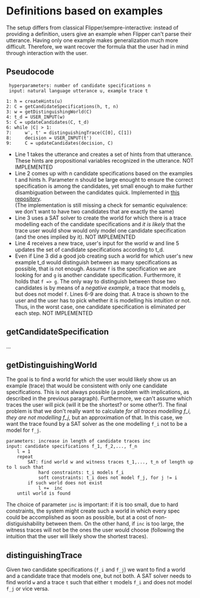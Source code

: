 # Definitions based on examples

The setup differs from classical Flipper/sempre-interactive: instead of providing 
a definition, users give an example when Flipper can't parse their utterance.
Having only one example makes generalization much more difficult. Therefore,
we want recover the formula that the user had in mind through interaction with the user.

## Pseudocode

```
 hyperparameters: number of candidate specifications n
 input: natural language utterance u, example trace t
 
1: h = createHints(u)
2: C = getCandidateSpecifications(h, t, n)
3: w = getDistinguishingWorld(C)
4: t_d = USER_INPUT(w)
5: C = updateCandidates(C, t_d)
6: while |C| > 1:
7:     w', t' = distinguishingTrace(C[0], C[1])
8:     decision = USER_INPUT(t')
9:     C = updateCandidates(decision, C)
```
- Line 1 takes the utterance and creates a set of hints from that utterance.
These hints are propositional variables recognized in the utterance. NOT IMPLEMENTED
- Line 2 comes up with n candidate specifications based on the examples t
and hints h. Parameter n should be large enought to ensure the correct specification
is among the candidates, yet small enough to make further disambiguation between the 
candidates quick. Implemented in [this repository](https://gitlab.mpi-sws.org/gavran/flipper-ltl-language/tree/hintsLearning).  
(The implementation is still missing a check for semantic equivalence: we don't want to have two candidates that are exactly the same)
- Line 3 uses a SAT solver to create the world for which there is a trace modelling each
of the candidate specifications and *it is likely* that the trace user would show would only
model one candidate specification (and the ones implied by it). NOT IMPLEMENTED
- Line 4 receives a new trace, user's input for the world w and line 5 updates
the set of candidate specifications according to t_d.
- Even if Line 3 did a good job creating such a world for which user's new example
t_d would distinguish between as many specifications as possible, that is not enough.
Assume `f` is the specification we are looking for and `g` is another candidate 
specification. Furthermore, it holds that `f => g`. The only way to distinguish
between those two candidates is by means of a *negative example*, a trace
that models `g`, but does not model `f`. Lines 6-9 are doing that. A trace
is shown to the user and the user has to pick whether it is modelling his intuition or not.
Thus, in the worst case, one candidate specification is eliminated per each step. NOT IMPLEMENTED 

## getCandidateSpecification 
... 

## getDistinguishingWorld

The goal is to find a world for which the user would likely show us an example
(trace) that would be consistent with only one candidate specifications. 
This is not always possible (a problem with implications, as described in the previous paragraph).
Furthermore, we can't assume which traces the user will pick (will it be the shortest? or some other?). 
The final problem is that we don't really want to calculate *for all traces modelling f_i, they are not modelling f_j*, 
but an approximation of that. In this case, we want the trace found by a SAT solver as 
the one modelling `f_i` not to be a model for `f_j`.  

```
parameters: increase in length of candidate traces inc
input: candidate specifications f_1, f_2,..., f_n
    l = 1
    repeat
        SAT: find world w and witness traces t_1,..., t_n of length up to l such that
            hard constraints: t_i models f_i
            soft constraints: t_i does not model f_j, for j != i
        if such world does not exist
            l +=  inc
    until world is found
``` 

The choice of parameter `inc` is important: if it is too small, due to hard constraints,
the system might create such a world in which every spec could be accomplished as soon as possible,
but at a cost of non-distiguishability between them. On the other hand, if `inc` is too large,
the witness traces will not be the ones the user would choose (following the intuition that the user
will likely show the shortest traces).


## distinguishingTrace

Given two candidate specifications (`f_i` and `f_j`) we want to find a world and a candidate 
trace that models one, but not both.
A SAT solver needs to find world `w` and a trace `t` such that either
`t` models `f_i` and does not model `f_j` or vice versa.